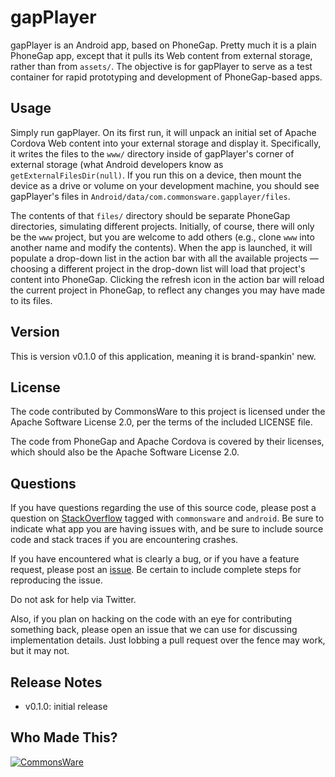 gapPlayer
=========
gapPlayer is an Android app, based on PhoneGap. Pretty much it is a plain
PhoneGap app, except that it pulls its Web content from external storage,
rather than from `assets/`. The objective is for gapPlayer to serve as a
test container for rapid prototyping and development of PhoneGap-based apps.

Usage
-----
Simply run gapPlayer. On its first run, it will unpack an initial set of
Apache Cordova Web content into your external storage and display it. Specifically,
it writes the files to the `www/` directory inside of gapPlayer's corner
of external storage (what Android developers know as `getExternalFilesDir(null)`.
If you run this on a device, then mount the device as a drive or volume on
your development machine, you should see gapPlayer's files in
`Android/data/com.commonsware.gapplayer/files`.

The contents of that `files/` directory should be separate PhoneGap directories,
simulating different projects. Initially, of course, there will only be the
`www` project, but you are welcome to add others (e.g., clone `www` into another
name and modify the contents). When the app is launched, it will populate a
drop-down list in the action bar with all the available projects &mdash;
choosing a different project in the drop-down list will load that project's
content into PhoneGap. Clicking the refresh icon in the action bar will reload
the current project in PhoneGap, to reflect any changes you may have made to
its files.

Version
-------
This is version v0.1.0 of this application, meaning it is brand-spankin' new.

License
-------
The code contributed by CommonsWare to this project is licensed under the Apache
Software License 2.0, per the terms of the included LICENSE
file.

The code from PhoneGap and Apache Cordova is covered by their licenses, which
should also be the Apache Software License 2.0.

Questions
---------
If you have questions regarding the use of this source code, please post a question
on [StackOverflow](http://stackoverflow.com/questions/ask) tagged with `commonsware` and `android`. Be sure to indicate
what app you are having issues with, and be sure to include source code 
and stack traces if you are encountering crashes.

If you have encountered what is clearly a bug, or if you have a feature request,
please post an [issue](https://github.com/commonsguy/LockscreenLocker/issues).
Be certain to include complete steps for reproducing the issue.

Do not ask for help via Twitter.

Also, if you plan on hacking
on the code with an eye for contributing something back,
please open an issue that we can use for discussing
implementation details. Just lobbing a pull request over
the fence may work, but it may not.

Release Notes
-------------
- v0.1.0: initial release

Who Made This?
--------------
<a href="http://commonsware.com">![CommonsWare](http://commonsware.com/images/logo.png)</a>
 
